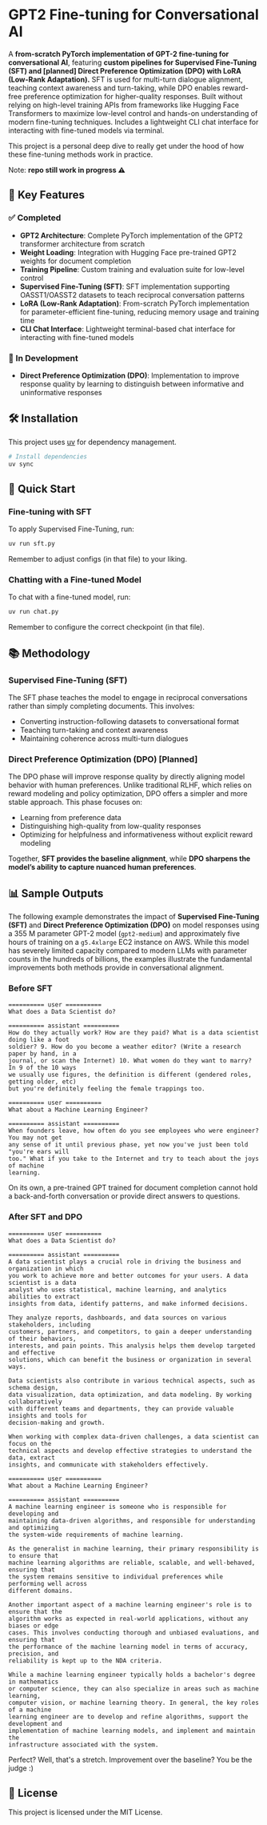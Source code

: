# GPT2 Fine-tuning for Conversational AI

A **from-scratch PyTorch implementation of GPT-2 fine-tuning for conversational AI**, featuring **custom pipelines for Supervised Fine-Tuning (SFT) and [planned] Direct Preference Optimization (DPO) with LoRA (Low-Rank Adaptation).** SFT is used for multi-turn dialogue alignment, teaching context awareness and turn-taking, while DPO enables reward-free preference optimization for higher-quality responses. Built without relying on high-level training APIs from frameworks like Hugging Face Transformers to maximize low-level control and hands-on understanding of modern fine-tuning techniques. Includes a lightweight CLI chat interface for interacting with fine-tuned models via terminal. 

This project is a personal deep dive to really get under the hood of how these fine-tuning methods work in practice.

Note: **repo still work in progress ⚠️**

## 🚀 Key Features

### ✅ Completed

- **GPT2 Architecture**: Complete PyTorch implementation of the GPT2 transformer architecture from scratch
- **Weight Loading**: Integration with Hugging Face pre-trained GPT2 weights for document completion
- **Training Pipeline**: Custom training and evaluation suite for low-level control
- **Supervised Fine-Tuning (SFT)**: SFT implementation supporting OASST1/OASST2 datasets to teach reciprocal conversation patterns
- **LoRA (Low-Rank Adaptation)**: From-scratch PyTorch implementation for parameter-efficient fine-tuning, reducing memory usage and training time
- **CLI Chat Interface**: Lightweight terminal-based chat interface for interacting with fine-tuned models

### 🚧 In Development

- **Direct Preference Optimization (DPO)**: Implementation to improve response quality by learning to distinguish between informative and uninformative responses

## 🛠️ Installation

This project uses [uv](https://github.com/astral-sh/uv) for dependency management.

```bash
# Install dependencies
uv sync
```

## 🚀 Quick Start

### Fine-tuning with SFT
To apply Supervised Fine-Tuning, run:
```bash
uv run sft.py
```
Remember to adjust configs (in that file) to your liking.

### Chatting with a Fine-tuned Model
To chat with a fine-tuned model, run:
```bash
uv run chat.py
```
Remember to configure the correct checkpoint (in that file).

## 📚 Methodology

### Supervised Fine-Tuning (SFT)

The SFT phase teaches the model to engage in reciprocal conversations rather than simply completing documents. This involves:

- Converting instruction-following datasets to conversational format
- Teaching turn-taking and context awareness
- Maintaining coherence across multi-turn dialogues

### Direct Preference Optimization (DPO) [Planned]

The DPO phase will improve response quality by directly aligning model behavior with human preferences. Unlike traditional RLHF, which relies on reward modeling and policy optimization, DPO offers a simpler and more stable approach. This phase focuses on:

- Learning from preference data
- Distinguishing high-quality from low-quality responses
- Optimizing for helpfulness and informativeness without explicit reward modeling

Together, **SFT provides the baseline alignment**, while **DPO sharpens the model’s ability to capture nuanced human preferences**.

## 📊 Sample Outputs  

The following example demonstrates the impact of **Supervised Fine-Tuning (SFT)** and **Direct Preference Optimization (DPO)** on model responses using a 355 M parameter GPT-2 model (`gpt2-medium`) and approximately five hours of training on a `g5.4xlarge` EC2 instance on AWS. While this model has severely limited capacity compared to modern LLMs with parameter counts in the hundreds of billions, the examples illustrate the fundamental improvements both methods provide in conversational alignment.

### Before SFT

```
========== user ==========
What does a Data Scientist do?

========== assistant ==========
How do they actually work? How are they paid? What is a data scientist doing like a foot
soldier? 9. How do you become a weather editor? (Write a research paper by hand, in a
journal, or scan the Internet) 10. What women do they want to marry? In 9 of the 10 ways
we usually use figures, the definition is different (gendered roles, getting older, etc)
but you're definitely feeling the female trappings too.

========== user ==========
What about a Machine Learning Engineer?

========== assistant ==========
When founders leave, how often do you see employees who were engineer? You may not get
any sense of it until previous phase, yet now you've just been told "you're ears will
too." What if you take to the Internet and try to teach about the joys of machine
learning.
```

On its own, a pre-trained GPT trained for document completion cannot hold a back-and-forth conversation or provide direct answers to questions.

### After SFT and DPO

```
========== user ==========
What does a Data Scientist do?

========== assistant ==========
A data scientist plays a crucial role in driving the business and organization in which
you work to achieve more and better outcomes for your users. A data scientist is a data
analyst who uses statistical, machine learning, and analytics abilities to extract
insights from data, identify patterns, and make informed decisions.

They analyze reports, dashboards, and data sources on various stakeholders, including
customers, partners, and competitors, to gain a deeper understanding of their behaviors,
interests, and pain points. This analysis helps them develop targeted and effective
solutions, which can benefit the business or organization in several ways.

Data scientists also contribute in various technical aspects, such as schema design,
data visualization, data optimization, and data modeling. By working collaboratively
with different teams and departments, they can provide valuable insights and tools for
decision-making and growth.

When working with complex data-driven challenges, a data scientist can focus on the
technical aspects and develop effective strategies to understand the data, extract
insights, and communicate with stakeholders effectively.

========== user ==========
What about a Machine Learning Engineer?

========== assistant ==========
A machine learning engineer is someone who is responsible for developing and
maintaining data-driven algorithms, and responsible for understanding and optimizing
the system-wide requirements of machine learning.

As the generalist in machine learning, their primary responsibility is to ensure that
machine learning algorithms are reliable, scalable, and well-behaved, ensuring that
the system remains sensitive to individual preferences while performing well across
different domains.

Another important aspect of a machine learning engineer's role is to ensure that the
algorithm works as expected in real-world applications, without any biases or edge
cases. This involves conducting thorough and unbiased evaluations, and ensuring that
the performance of the machine learning model in terms of accuracy, precision, and
reliability is kept up to the NDA criteria.

While a machine learning engineer typically holds a bachelor's degree in mathematics
or computer science, they can also specialize in areas such as machine learning,
computer vision, or machine learning theory. In general, the key roles of a machine
learning engineer are to develop and refine algorithms, support the development and
implementation of machine learning models, and implement and maintain the
infrastructure associated with the system.
```

Perfect? Well, that's a stretch. Improvement over the baseline? You be the judge :)

## 📝 License

This project is licensed under the MIT License.
